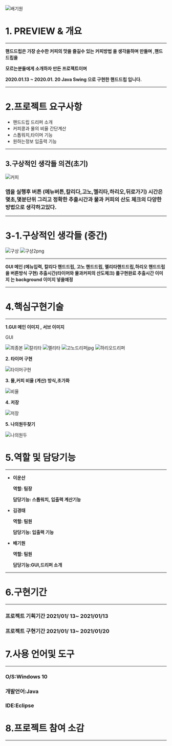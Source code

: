 ![배기원](https://user-images.githubusercontent.com/62824389/104977572-2f6e5280-5a43-11eb-9919-716f8f003f07.jpg)
# 1. **PREVIEW & 개요**

---

**핸드드립은 가장 순수한 커피의 맛을 즐길수  있는 커피방법 을 생각을하며 만들며 ,핸드드립을**

**모르는분들에게 소개하자 만든 프로젝트이며**

**2020.01.13 ~ 2020.01. 20  Java Swing 으로 구현한 핸드드립 입니다.**

---

# 2.프로젝트 요구사항

- 핸드드립 드리퍼 소개
- 커피콩과 물의 비율 간단계산
- 스톱워치,타이머 기능
- 원하는정보 입출력 기능

---

## 3.구상적인 생각들 의견(초기)

![커피](https://user-images.githubusercontent.com/62824389/104874351-16f42e80-5996-11eb-98eb-90634639a54b.jpg)


### 앱을 실행후  버튼 (메뉴버튼,칼리다,고노,멜리타,하리오,뒤로가기) 시간은 몇초,몇분단위 그리고 정확한 추출시간과 물과 커피의 산도 체크의 다양한 방법으로 생각하고있다.

---

# 3-1.구상적인 생각들 (중간)

![구상](https://user-images.githubusercontent.com/62824389/104874386-2ecbb280-5996-11eb-9942-7c9220bc38bf.png)
![구상2png](https://user-images.githubusercontent.com/62824389/104874462-60447e00-5996-11eb-96eb-6f8d95e248fd.png)


---

**GUI  메인 (메뉴입력, 칼리다 핸드드립, 고노 핸드드립, 멜리타핸드드립,하리오 핸드드립을  버튼방식 구현) 추출시간(타이머와  물과커피의 산도체크)  를구현완료 추출시간 이미지 는 background  이미지 넣을예정**

---

# 4.핵심구현기술

---

**1.GUI 메인 이미지 ,  서브 이미지** 

GUI

![최종본](https://user-images.githubusercontent.com/62824389/104931344-9ced9500-59e9-11eb-9e8e-79c44cd789de.jpg)
![칼리타](https://user-images.githubusercontent.com/62824389/104931671-11283880-59ea-11eb-96db-6da51aef2bc2.jpg)
![멜리타](https://user-images.githubusercontent.com/62824389/104932029-8bf15380-59ea-11eb-8714-6ae84b84bbe4.jpg)
![고노드리퍼jpg](https://user-images.githubusercontent.com/62824389/104932036-8d228080-59ea-11eb-9f49-05426d17602d.jpg)
![하리오드리퍼](https://user-images.githubusercontent.com/62824389/104932040-8e53ad80-59ea-11eb-9ba9-8bd5d9e01686.jpg)

**2. 타이머 구현**

![타이머구현](https://user-images.githubusercontent.com/62824389/104932536-146ff400-59eb-11eb-9e72-7b1fa512739a.jpg)

**3. 물,커피 비율 (계산) 방식,초가화**

![비율](https://user-images.githubusercontent.com/62824389/104937454-20f74b00-59f1-11eb-95c2-0c73ff0a0c79.jpg)

**4. 저장** 

![저장](https://user-images.githubusercontent.com/62824389/104937665-61ef5f80-59f1-11eb-869e-96cbe96ea1a8.jpg)

**5. 나의원두찾기** 

![나의원두](https://user-images.githubusercontent.com/62824389/104938007-d2967c00-59f1-11eb-8907-64662224de01.jpg)

# 5.역할 및 담당기능

---

- **이운산**

    **역할: 팀장**

    **담당기능: 스톱워치, 입출력 계산기능** 

- **김경태**

    **역할: 팀원**

     **담당기능: 입출력 기능**

- **배기원**

      
    **역할: 팀원**

     **담당기능:GUI,드리퍼 소개**

---

# 6.구현기간

---

### 프로젝트 기획기간  2021/01/ 13~ 2021/01/13

### 프로젝트 구현기간  2021/01/ 13~ 2021/01/20

# 7.사용 언어및 도구

---

### O/S:Windows 10

### 개발언어:Java

### IDE:Eclipse

# 8.프로젝트 참여 소감

---

#
